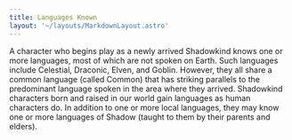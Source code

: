 ```yaml
---
title: Languages Known
layout: '~/layouts/MarkdownLayout.astro'
---
```

A character who begins play as a newly arrived Shadowkind knows one or more
languages, most of which are not spoken on Earth. Such languages include
Celestial, Draconic, Elven, and Goblin. However, they all share a common
language (called Common) that has striking parallels to the predominant
language spoken in the area where they arrived. Shadowkind characters born and
raised in our world gain languages as human characters do. In addition to one
or more local languages, they may know one or more languages of Shadow (taught
to them by their parents and elders).

